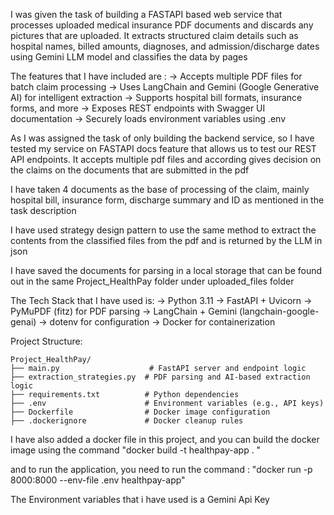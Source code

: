 I was given the task of building a FASTAPI based web service that processes uploaded medical insurance PDF documents and discards any pictures that are uploaded. It extracts structured claim details such as hospital names, billed amounts, diagnoses, and admission/discharge dates using Gemini LLM model and classifies the data by pages

The features that I have included are :
-> Accepts multiple PDF files for batch claim processing
-> Uses LangChain and Gemini (Google Generative AI) for intelligent extraction
-> Supports hospital bill formats, insurance forms, and more
-> Exposes REST endpoints with Swagger UI documentation
-> Securely loads environment variables using .env

As I was assigned the task of only building the backend service, so I have tested my service on FASTAPI docs feature that allows us to test our REST API endpoints. It accepts multiple pdf files and according gives decision on the claims on the documents that are submitted in the pdf


I have taken 4 documents as the base of processing of the claim, mainly hospital bill, insurance form, discharge summary and ID as mentioned in the task description

I have used strategy design pattern to use the same method to extract the contents from the classified files from the pdf and is returned by the LLM in json

I have saved the documents for parsing in a local storage that can be found out in the same Project_HealthPay folder under uploaded_files folder

The Tech Stack that I have used is:
-> Python 3.11
-> FastAPI + Uvicorn
-> PyMuPDF (fitz) for PDF parsing
-> LangChain + Gemini (langchain-google-genai)
-> dotenv for configuration
-> Docker for containerization

Project Structure:

    Project_HealthPay/
    ├── main.py                    # FastAPI server and endpoint logic
    ├── extraction_strategies.py  # PDF parsing and AI-based extraction logic
    ├── requirements.txt          # Python dependencies
    ├── .env                      # Environment variables (e.g., API keys)
    ├── Dockerfile                # Docker image configuration
    ├── .dockerignore             # Docker cleanup rules

I have also added a docker file in this project, and you can build the docker image using the command
     "docker build -t healthpay-app . "

and to run the application, you need to run the command :
    "docker run -p 8000:8000 --env-file .env healthpay-app"

The Environment variables that i have used is a Gemini Api Key





